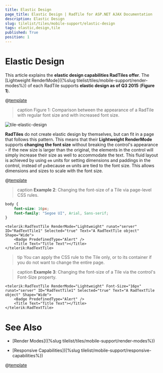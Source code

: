 ```yaml
---
title: Elastic Design
page_title: Elastic Design | RadTile for ASP.NET AJAX Documentation
description: Elastic Design
slug: tilelist/tiles/mobile-support/elastic-design
tags: elastic,design,tile
published: True
position: 1
---
```


# Elastic Design


This article explains the **elastic design capabilities RadTiles offer**. The [Lightweight RenderMode]({%slug tilelist/tiles/mobile-support/render-modes%}) of each RadTile supports **elastic design as of Q3 2015** (**Figure 1**).

@[template](/_templates/common/render-mode.md#resp-design-desc "slug-el: no, slug-fl: tilelist/tiles/mobile-support/fluid-design")


>caption Figure 1: Comparison between the appearance of a RadTile with regular font size and with increased font size.

![tile-elastic-design](images/tile-elastic-overview.png)


**RadTiles** do not create elastic design by themselves, but can fit in a page that follows this pattern. This means that their **Lightweight RenderMode** supports **changing the font size** without breaking the control's appearance - if the new size is larger than the original, the elements in the control will simply increase their size as well to accommodate the text. This fluid layout is achieved by using `em` units for setting dimensions and paddings in the control, instead of `px`because `em` units are tied to the font size. This allows dimensions and sizes to scale with the font size.

@[template](/_templates/common/font-size-notes.md#note-and-example "control: RadTile")

>caption **Example 2**: Changing the font-size of a Tile via page-level CSS rules. 

````CSS
body {
	font-size: 16px;
	font-family: "Segoe UI", Arial, Sans-serif;
}
````
````ASP.NET
<telerik:RadTextTile RenderMode="Lightweight" runat="server" ID="RadTextTile1" Selected="true" Text="A RadTextTile object" Shape="Wide">
	<Badge PredefinedType="Alert" />
	<Title Text="Title Text"></Title>
</telerik:RadTextTile>
````

>tip You can apply the CSS rule to the Tile only, or to its container if you do not want to change the entire page.

>caption **Example 3**: Changing the font-size of a Tile via the control's Font-Size property. 

````ASP.NET
<telerik:RadTextTile RenderMode="Lightweight" Font-Size="16px" runat="server" ID="RadTextTile1" Selected="true" Text="A RadTextTile object" Shape="Wide">
	<Badge PredefinedType="Alert" />
	<Title Text="Title Text"></Title>
</telerik:RadTextTile>
````


# See Also


 * [Render Modes]({%slug tilelist/tiles/mobile-support/render-modes%})

 * [Responsive Capabilities]({%slug tilelist/mobile-support/responsive-capabilities%})

@[template](/_templates/common/font-size-notes.md#related-resources)
